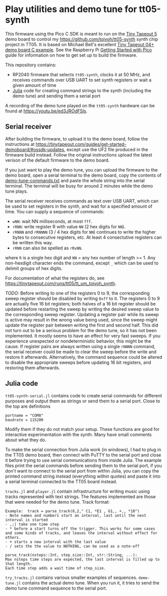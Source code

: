 Play utilities and demo tune for tt05-synth
===========================================
This firmware using the Pico C SDK is meant to run on the [Tiny Tapeout 5](https://tinytapeout.com/runs/tt05/) demo board to control my https://github.com/toivoh/tt05-synth synth chip project in TT05.
It is based on Michael Bell's excellent [Tiny Tapeout 04+ demo board C example](https://github.com/MichaelBell/tt05-rp2040).
See the Raspberry Pi [Getting Started with Pico](https://datasheets.raspberrypi.com/pico/getting-started-with-pico.pdf) guide for information on how to get set up to build the firmware.

This repository contains:
- RP2040 firmware that selects `tt05-synth`, clocks it at 50 MHz, and receives commands over USB UART to set synth registers or wait a given amount of time
- [Julia](https://julialang.org/) code for creating command strings to the synth (including the demo tune) and sending them a serial port

A recording of the demo tune played on the `tt05-synth` hardware can be found at https://youtu.be/ed3JROdFSls.

Serial receiver
---------------
After building the firmware, to upload it to the demo board, follow the instructions at https://tinytapeout.com/guides/get-started-demoboard/#ossdk-updates, except use the UF2 file produced in the firmware build instead. Follow the original instructions upload the latest verison of the default firmware to the demo board.

If you just want to play the demo tune, you can upload the firmware to the demo board, open a serial terminal to the demo board, copy the contents of [demo-tune-commands.txt](demo-tune-commands.txt) and paste the whole string into the serial terminal. The terminal will be busy for around 2 minutes while the demo tune plays.

The serial receiver receives commands as text over USB UART, which can be used to set registers in the synth, and wait for a specified amount of time.
You can supply a sequence of commands:
- `wNN`: wait NN milliseconds, at most `fff`.
- `rRNN`: write register R with value `NN` (2 hex digits for `NN`).
- `rRNNN` and `rRNNNN` (3 / 4 hex digits for `NN`) continues to write the higher bytes to consecutive registers, etc. At least 4 consectutive registers can be written this way.
- `rRNN` can also be spelled as `rRvNN`.

where `R` is a single hex digit and `NN` = any hex number of length >= 1.
Any non-hexdigit character ends the command, except `_` which can be used to delimit groups of hex digits.

For documentation of what the registers do, see https://tinytapeout.com/runs/tt05/tt_um_toivoh_synth.

*TODO:* Before writing to one of the registers 0 to 9, the corresponding sweep register should be disabled by writing `0xff` to it.
The registers 0 to 9 are actually five 16 bit registers; both halves of a 16 bit register should be updated before restarting the sweep by writing the desired sweep value to the corresponding sweep register.
Updating a register pair while its sweep is active may result in the wrong value being used, since the sweep might update the register pair between writing the first and second half.
This did not turn out to be a serious problem for the demo tune, so it has not been implemented. It mostly seems to have an effect for very fast sweeps. If you experience unexpected or nondeterministic behavior, this might be the cause.
If register pairs are always written using a single `rNNNN` command, the serial receiver could be made to clear the sweep before the write and restore it afterwards.
Alternatively, the command sequence could be altered to disable the appropriate sweeps before updating 16 bit registers, and restoring them afterwards.

Julia code
----------
`tt05-synth-serial.jl` contains code to create serial commands for different purposes and output them as strings or send them to a serial port.
Close to the top are definitions

	portname = "COM8"
	baudrate = 115200

Modify them if they do not match your setup.
These functions are good for interactive experimentation with the synth. Many have small comments about what they do.

To make the serial connection from Julia work (in windows), I had to plug in the TT05 demo board, then connect with PuTTY to the serial port and close it before trying to use serial communications from inside Julia.
The example files print the serial commands before sending them to the serial port, if you don't want to connect to the serial port from within Julia, you can copy the printed command string instead (everything within quotes) and paste it into a serial terminal connected to the TT05 board instead.

`tracks.jl` and `player.jl` contain infrastructure for writing music using tracks represented with text strings. The features implemented are those that were needed for the demo tune.
Track format:

	Example:  track = parse_track(8,2," C1, *E1 , G1,, +,, *10")
	- Note names and numbers start an interval, last until the next interval is started
	- ,;| take one time step
	- * before a start turns off the trigger. This works for some cases and some kinds of tracks, and leaves the interval without effect for others.
	- + starts a new interval with the last value
	- / sets the the value to NOTHING, can be used as a note-off

	parse_track(nsteps::Int, step_size::Int, str::String, ...):
	Max nsteps time steps are expected, the last interval is filled up to that length.
	Each time step adds a wait time of step_size.

`try_tracks.jl` contains various smaller examples of sequences.
`demo-tune.jl` contains the actual demo tune. When you run it, it tries to send the demo tune command sequence to the serial port.
